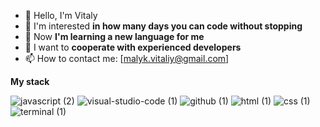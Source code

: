 - 👋 Hello, I'm Vitaly
- 👀 I'm interested **in how many days you can code without stopping**
- 🌱 Now **I'm learning a new language for me**
- 💞️ I want to **cooperate with experienced developers**
- 📫 How to contact me: [malyk.vitaliy@gmail.com]

**My stack**

![javascript (2)](https://github.com/Vitalii-Malyk/Vitalii-Malyk/assets/125901006/e731f22e-48ab-405b-8443-9b32e7117b3f)
![visual-studio-code (1)](https://github.com/Vitalii-Malyk/Vitalii-Malyk/assets/125901006/7c9a768f-e84b-469f-9105-92d74129b549)
![github (1)](https://github.com/Vitalii-Malyk/Vitalii-Malyk/assets/125901006/61c3ec94-a789-458d-bae3-733248851461)
![html (1)](https://github.com/Vitalii-Malyk/Vitalii-Malyk/assets/125901006/db8f196e-0680-40f3-9843-f3ba7328086b)
![css (1)](https://github.com/Vitalii-Malyk/Vitalii-Malyk/assets/125901006/d3efe510-74c0-4b82-9a33-cfa75d738758)
![terminal (1)](https://github.com/Vitalii-Malyk/Vitalii-Malyk/assets/125901006/78fdd1d2-34bb-4c64-9f29-a471b43b02b1)
